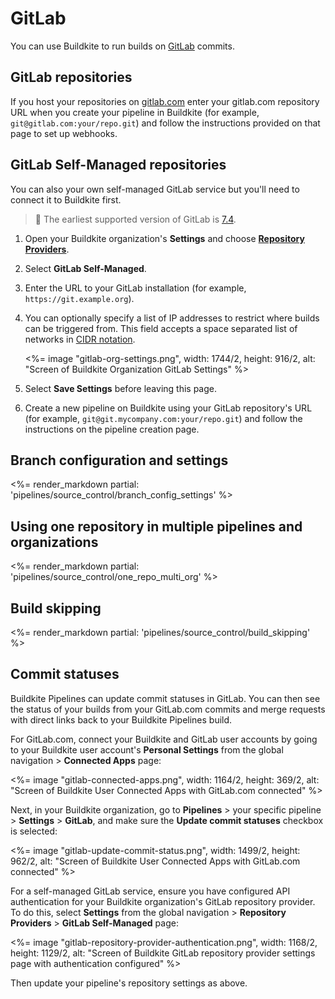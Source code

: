 # GitLab

You can use Buildkite to run builds on [GitLab](https://about.gitlab.com/) commits.

## GitLab repositories

If you host your repositories on [gitlab.com](https://gitlab.com/) enter your gitlab.com repository URL when you create your pipeline in Buildkite (for example, `git@gitlab.com:your/repo.git`) and follow the instructions provided on that page to set up webhooks.

## GitLab Self-Managed repositories

You can also your own self-managed GitLab service but you'll need to connect it to Buildkite first.

>📘
> The earliest supported version of GitLab is <a href=https://about.gitlab.com/2014/10/22/gitlab-7-4-released/>7.4</a>.

1. Open your Buildkite organization's **Settings** and choose [**Repository Providers**](https://buildkite.com/organizations/-/repository-providers).
1. Select **GitLab Self-Managed**.
1. Enter the URL to your GitLab installation (for example, `https://git.example.org`).
1. You can optionally specify a list of IP addresses to restrict where builds can be triggered from. This field accepts a space separated list of networks in [CIDR notation](https://en.wikipedia.org/wiki/Classless_Inter-Domain_Routing).

    <%= image "gitlab-org-settings.png", width: 1744/2, height: 916/2, alt: "Screen of Buildkite Organization GitLab Settings" %>

1. Select **Save Settings** before leaving this page.
1. Create a new pipeline on Buildkite using your GitLab repository's URL (for example, `git@git.mycompany.com:your/repo.git`) and follow the instructions on the pipeline creation page.

## Branch configuration and settings

<%= render_markdown partial: 'pipelines/source_control/branch_config_settings' %>

## Using one repository in multiple pipelines and organizations

<%= render_markdown partial: 'pipelines/source_control/one_repo_multi_org' %>

## Build skipping

<%= render_markdown partial: 'pipelines/source_control/build_skipping' %>

## Commit statuses

Buildkite Pipelines can update commit statuses in GitLab. You can then see the status of your builds from your GitLab.com commits and merge requests with direct links back to your Buildkite Pipelines build.

For GitLab.com, connect your Buildkite and GitLab user accounts by going to your Buildkite user account's **Personal Settings** from the global navigation > **Connected Apps** page:

<%= image "gitlab-connected-apps.png", width: 1164/2, height: 369/2, alt: "Screen of Buildkite User Connected Apps with GitLab.com connected" %>

Next, in your Buildkite organization, go to **Pipelines** > your specific pipeline > **Settings** > **GitLab**, and make sure the **Update commit statuses** checkbox is selected:

<%= image "gitlab-update-commit-status.png", width: 1499/2, height: 962/2, alt: "Screen of Buildkite User Connected Apps with GitLab.com connected" %>

For a self-managed GitLab service, ensure you have configured API authentication for your Buildkite organization's GitLab repository provider. To do this, select  **Settings** from the global navigation > **Repository Providers** > **GitLab Self-Managed** page:

<%= image "gitlab-repository-provider-authentication.png", width: 1168/2, height: 1129/2, alt: "Screen of Buildkite GitLab repository provider settings page with authentication configured" %>

Then update your pipeline's repository settings as above.
